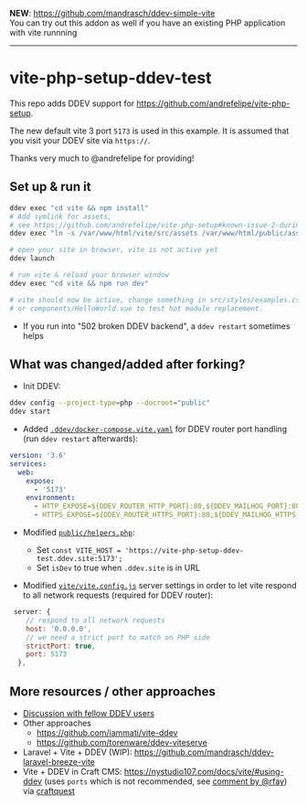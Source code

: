 **NEW**: https://github.com/mandrasch/ddev-simple-vite <br>
You can try out this addon as well if you have an existing PHP application with vite runnning 

<hr>

# vite-php-setup-ddev-test

This repo adds DDEV support for https://github.com/andrefelipe/vite-php-setup. 

The new default vite 3 port `5173` is used in this example. It is assumed that you visit your DDEV site via `https://`. 

Thanks very much to @andrefelipe for providing!

## Set up & run it

```bash
ddev exec "cd vite && npm install"
# Add symlink for assets, 
# see https://github.com/andrefelipe/vite-php-setup#known-issue-2-during-dev-only
ddev exec "ln -s /var/www/html/vite/src/assets /var/www/html/public/assets"

# open your site in browser, vite is not active yet
ddev launch

# run vite & reload your browser window
ddev exec "cd vite && npm run dev" 

# vite should now be active, change something in src/styles/examples.css
# or components/HelloWorld.vue to test hot module replacement.
```

- If you run into "502 broken DDEV backend", a `ddev restart` sometimes helps

## What was changed/added after forking?

- Init DDEV: 

```bash
ddev config --project-type=php --docroot="public"
ddev start
```

- Added [`.ddev/docker-compose.vite.yaml`](https://github.com/mandrasch/vite-php-setup-ddev-test/blob/master/.ddev/docker-compose.vite.yaml) for DDEV router port handling (run `ddev restart` afterwards):

```yaml
version: '3.6'
services:
  web:
    expose:
      - '5173'
    environment:
      - HTTP_EXPOSE=${DDEV_ROUTER_HTTP_PORT}:80,${DDEV_MAILHOG_PORT}:8025,5174:5173
      - HTTPS_EXPOSE=${DDEV_ROUTER_HTTPS_PORT}:80,${DDEV_MAILHOG_HTTPS_PORT}:8025,5173:5173
```

- Modified [`public/helpers.php`](https://github.com/mandrasch/vite-php-setup-ddev-test/blob/master/public/helpers.php):
  - Set `const VITE_HOST = 'https://vite-php-setup-ddev-test.ddev.site:5173';`
  - Set `isDev` to true when `.ddev.site` is in URL 

- Modified [`vite/vite.config.js`](https://github.com/mandrasch/vite-php-setup-ddev-test/blob/master/vite/vite.config.js) server settings in order to let vite respond to all network requests (required for DDEV router):

```javascript
 server: {
    // respond to all network requests
    host: '0.0.0.0',
    // we need a strict port to match on PHP side
    strictPort: true,
    port: 5173
  },
```

## More resources / other approaches
 
- [Discussion with fellow DDEV users](https://github.com/torenware/ddev-viteserve/issues/2#issuecomment-1184472413)
- Other approaches
  - https://github.com/iammati/vite-ddev
  - https://github.com/torenware/ddev-viteserve
- Laravel + Vite + DDEV (WIP): https://github.com/mandrasch/ddev-laravel-breeze-vite
- Vite + DDEV in Craft CMS: https://nystudio107.com/docs/vite/#using-ddev (uses `ports` which is not recommended, see [comment by @rfay](https://github.com/torenware/ddev-viteserve/issues/2#issuecomment-1184472413)) via [craftquest](https://craftquest.io/courses/ddev-and-craft-cms-quick-start-guide/43674)
